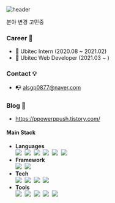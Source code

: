 
![header](https://capsule-render.vercel.app/api?type=Slice&color=E34F26&height=150&section=header&text=Dev_mine&fontSize=50&rotate=+10&fontAlignY=30&fontAlign=70&fontColor=black) 

분야 변경 고민중
### Career 👋
- 🔭 Ubitec Intern (2020.08 ~ 2021.02)
- 🔭 Ubitec Web Developer (2021.03 ~ )

### Contact 💡
- 📭 alsgp0877@naver.com

### Blog 📝 
- https://ppowerppush.tistory.com/

#### Main Stack 

- **Languages** </br>
<img src="https://img.shields.io/badge/Java-007396?style=flat-square&logo=Java&logoColor=white"/></a>&nbsp;
<img src="https://img.shields.io/badge/MySQL-4479A1?style=flat-square&logo=MySQL&logoColor=white"/></a>&nbsp;
<img src="https://img.shields.io/badge/JavaScript-F7DF1E?style=flat-square&logo=JavaScript&logoColor=black"/></a>&nbsp;
<img src="https://img.shields.io/badge/jQuery-0769AD?style=flat-square&logo=jQuery&logoColor=black"/></a>&nbsp;
<img src="https://img.shields.io/badge/React-61DAFB?style=flat-square&logo=React&logoColor=black"/></a>&nbsp;
<img src="https://img.shields.io/badge/React Native-61DAFB?style=flat-square&logo=React&logoColor=black"/></a>&nbsp;
- **Framework** </br>
<img src="https://img.shields.io/badge/Spring-6DB33F?style=flat-square&logo=Spring&logoColor=white"/></a>&nbsp;
<img src="https://img.shields.io/badge/전자정부프레임워크-EE350F?style=flat-square&logo=Framework7&logoColor=white"/></a>&nbsp;
- **Tech** </br>
<img src="https://img.shields.io/badge/JSP-007396?style=flat-square&logo=Java&logoColor=white"/></a>&nbsp;
<img src="https://img.shields.io/badge/Linux-FCC624?style=flat-square&logo=Linux&logoColor=white"/>&nbsp;
<img src="https://img.shields.io/badge/Apache Tomcat-F8DC75?style=flat-square&logo=Apache Tomcat&logoColor=black"/>&nbsp;
<img src="https://img.shields.io/badge/CentOS-262577?style=flat-square&logo=CentOS&logoColor=white"/>&nbsp;
- **Tools** </br>
<img src="https://img.shields.io/badge/Eclipse-2C2255?style=flat-square&logo=eclipse&logoColor=white"/></a>&nbsp;
<img src="https://img.shields.io/badge/Visual Studio Code-007ACC?style=flat-square&logo=Visual-Studio-Code&logoColor=white"/></a>&nbsp;
<img src="https://img.shields.io/badge/Git-F05032?style=flat-square&logo=Git&logoColor=white"/></a>&nbsp;
<img src="https://img.shields.io/badge/GitHub-181717?style=flat-square&logo=GitHub&logoColor=white"/></a>&nbsp;
<img src="https://img.shields.io/badge/Sourcetree-0052CC?style=flat-square&logo=Sourcetree&logoColor=white"/></a>&nbsp;




